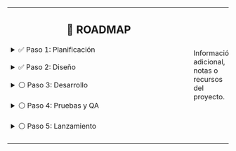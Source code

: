 <table>
  <tr>
    <td>
      <h2 style="text-align: center">🚀 ROADMAP</h2>
      <img src="https://via.placeholder.com/400x1/FFFFFF/FFFFFF" alt="" width="400" height="1">
      <details>
        <summary>✅ Paso 1: Planificación</summary>
        Definir objetivos y alcance del proyecto.  
        Reunir recursos y establecer cronograma.
      </details>
      <br>
      <details>
        <summary>✅ Paso 2: Diseño</summary>
        Crear diagramas, wireframes y especificaciones técnicas.
      </details>
      <br>
      <details>
        <summary>⚪ Paso 3: Desarrollo</summary>
        Implementar funcionalidades principales y pruebas iniciales.
      </details>
      <br>
      <details>
        <summary>⚪ Paso 4: Pruebas y QA</summary>
        Realizar pruebas exhaustivas y corrección de errores.
      </details>
      <br>
      <details>
        <summary>⚪ Paso 5: Lanzamiento</summary>
        Despliegue a producción y documentación final.
      </details>
      <br>
      </td>
    <td>
      Información adicional, notas o recursos del proyecto. 
    </td>
  </tr>
</table>
